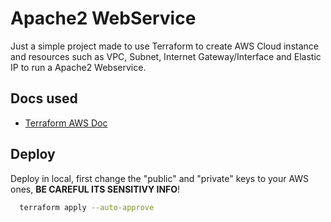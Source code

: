 # Apache2 WebService

Just a simple project made to use Terraform to create AWS Cloud instance and resources such as VPC, Subnet, Internet Gateway/Interface and Elastic IP to run a Apache2 Webservice.


## Docs used

 - [Terraform AWS Doc](https://registry.terraform.io/providers/hashicorp/aws/latest/docs)


## Deploy

Deploy in local, first change the "public" and "private" keys to your AWS ones, **BE CAREFUL ITS SENSITIVY INFO**!

```bash
  terraform apply --auto-approve
```
